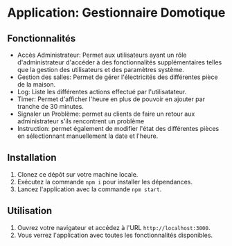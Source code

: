 # Application: Gestionnaire Domotique

## Fonctionnalités

- Accès Administrateur: Permet aux utilisateurs ayant un rôle d'administrateur d'accéder à des fonctionnalités supplémentaires telles que la gestion des utilisateurs et des paramètres système.
- Gestion des salles: Permet de gérer l'électricités des différentes pièce de la maison.
- Log: Liste les différentes actions effectué par l'utilisatateur.
- Timer: Permet d'afficher l'heure en plus de pouvoir en ajouter par tranche de 30 minutes.
- Signaler un Problème: permet au clients de faire un retour aux administrateur s'ils rencontrent un problème
- Instruction: permet également de modifier l'état des différentes pièces en sélectionnant manuellement la date et l'heure.

## Installation

1. Clonez ce dépôt sur votre machine locale.
2. Exécutez la commande `npm i` pour installer les dépendances.
3. Lancez l'application avec la commande `npm start`.

## Utilisation

1. Ouvrez votre navigateur et accédez à l'URL `http://localhost:3000`.
2. Vous verrez l'application avec toutes les fonctionnalités disponibles.

